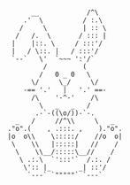 <pre><code>
      __            /^\
    .'  \          / :.\   
   /     \         | :: \ 
  /   /.  \       / ::: | 
 |    |::. \     / :::'/  
 |   / \::. |   / :::'/
 `--`   \'  `~~~ ':'/`
         /         (    
        /   0 _ 0   \   
      \/     \_/     \/  
    -== '.'   |   '.' ==-   
      /\    '-^-'    /\    
        \   _   _   /             
       .-`-((\o/))-`-.   
  _   /     //^\\     \   _    
."o".(    , .:::. ,    )."o".  
|o  o\\    \:::::/    //o  o| 
 \    \\   |:::::|   //    /   
  \    \\__/:::::\__//    /   
   \ .:.\  `':::'`  /.:. /      
    \':: |_       _| ::'/  
     `---` `"""""` `---`
</code></pre>

